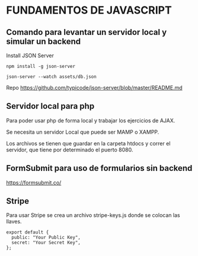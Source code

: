 # FUNDAMENTOS DE JAVASCRIPT


## Comando para levantar un servidor local y simular un backend 

Install JSON Server 

```
npm install -g json-server
```

```
json-server --watch assets/db.json 
```

Repo
https://github.com/typicode/json-server/blob/master/README.md

## Servidor local para php

Para poder usar php de forma local y trabajar los ejercicios de AJAX. 

Se necesita un servidor Local que puede ser MAMP o XAMPP. 

Los archivos se tienen que guardar en la carpeta htdocs y correr el servidor, que tiene por determinado el puerto 8080. 


## FormSubmit para uso de formularios sin backend

https://formsubmit.co/


## Stripe 

Para usar Stripe se crea un archivo stripe-keys.js 
donde se colocan las llaves. 

```
export default {
  public: "Your Public Key", 
  secret: "Your Secret Key",
};

```